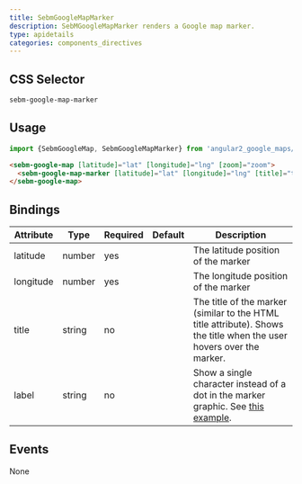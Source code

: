 ```yaml
---
title: SebmGoogleMapMarker
description: SebMGoogleMapMarker renders a Google map marker.
type: apidetails
categories: components_directives
---
```


## CSS Selector

```css
sebm-google-map-marker
```

## Usage

```typescript
import {SebmGoogleMap, SebmGoogleMapMarker} from 'angular2_google_maps/angular2_google_maps';
```

```html
<sebm-google-map [latitude]="lat" [longitude]="lng" [zoom]="zoom">
  <sebm-google-map-marker [latitude]="lat" [longitude]="lng" [title]="title" [label]="label"></sebm-google-map-marker>
</sebm-google-map>
```

## Bindings

| Attribute | Type   | Required | Default | Description                                                                                                                                                             |
|-----------|--------|----------|---------|-------------------------------------------------------------------------------------------------------------------------------------------------------------------------|
| latitude  | number | yes      |         | The latitude position of the marker                                                                                                                                     |
| longitude | number | yes      |         | The longitude position of the marker                                                                                                                                    |
| title     | string | no       |         | The title of the marker (similar to the HTML title attribute). Shows the title when the user hovers over the marker.                                                    |
| label     | string | no       |         | Show a single character instead of a dot in the marker graphic. See [this example](https://developers.google.com/maps/documentation/javascript/examples/marker-labels). |

## Events

None
